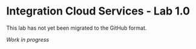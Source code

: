 # Integration Cloud Services - Lab 1.0 #


This lab has not yet been migrated to the GitHub format.  

*Work in progress*


